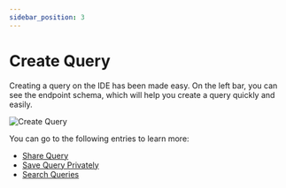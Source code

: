 ```yaml
---
sidebar_position: 3
---
```


# Create Query

Creating a query on the IDE has been made easy. On the left bar, you can see the endpoint schema, which will help you create a query quickly and easily.

![Create Query](/img/ide/ide_schema.png)

You can go to the following entries to learn more:

- [Share Query](/docs/ide/share)
- [Save Query Privately](/docs/ide/private)
- [Search Queries](/docs/ide/search)
